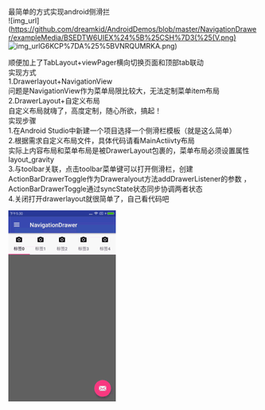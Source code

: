 最简单的方式实现android侧滑拦<br>
 ![img_url](https://github.com/dreamkid/AndroidDemos/blob/master/NavigationDrawer/exampleMedia/BSEDTW6UIEX%24%5B%25CSH%7D3(%25(V.png)
 ![img_url](https://github.com/dreamkid/AndroidDemos/blob/master/NavigationDrawer/exampleMedia/E%7DSQ)G6KCP%7DA%25%5BVNRQUMRKA.png)


顺便加上了TabLayout+viewPager横向切换页面和顶部tab联动<br>
实现方式<br>
1.Drawerlayout+NavigationView<br>
    问题是NavigationView作为菜单局限比较大，无法定制菜单item布局<br>
2.DrawerLayout+自定义布局<br>
    自定义布局就嗨了，高度定制，随心所欲，搞起！
<br>
实现步骤<br>
1.在Android Studio中新建一个项目选择一个侧滑栏模板（就是这么简单）<br>
2.根据需求自定义布局文件，具体代码请看MainActiivty布局<br>
    实际上内容布局和菜单布局是被DrawerLayout包裹的，菜单布局必须设置属性layout_gravity<br>
3.与toolbar关联，点击toolbar菜单键可以打开侧滑栏，创建ActionBarDrawerToggle作为Draweralyout方法addDrawerListener的参数
    ，ActionBarDrawerToggle通过syncState状态同步协调两者状态<br>
4.关闭打开drawerlayout就很简单了，自己看代码吧

 ![image](https://github.com/dreamkid/AndroidDemos/blob/master/NavigationDrawer/exampleMedia/drawer.gif)
